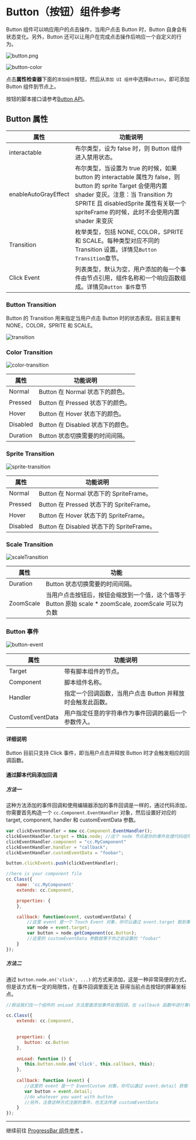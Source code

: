 # Button（按钮）组件参考

Button 组件可以响应用户的点击操作，当用户点击 Button 时，Button 自身会有状态变化。另外，Button 还可以让用户在完成点击操作后响应一个自定义的行为。

![button.png](./button/button.png)

![button-color](./button/button-color.png)

点击**属性检查器**下面的`添加组件`按钮，然后从`添加 UI 组件`中选择`Button`，即可添加 Button 组件到节点上。

按钮的脚本接口请参考[Button API](../api/classes/Button.html)。

## Button 属性

| 属性 |   功能说明
| -------------- | ----------- |
|interactable| 布尔类型，设为 false 时，则 Button 组件进入禁用状态。
|enableAutoGrayEffect| 布尔类型，当设置为 true 的时候，如果 button 的 interactable 属性为 false，则 button 的 sprite Target 会使用内置 shader 变灰。注意：当 Transition 为 SPRITE 且 disabledSprite 属性有关联一个 spriteFrame 的时候，此时不会使用内置 shader 来变灰
|Transition| 枚举类型，包括 NONE, COLOR，SPRITE 和 SCALE。每种类型对应不同的 Transition 设置。详情见`Button Transition`章节。
|Click Event| 列表类型，默认为空，用户添加的每一个事件由节点引用，组件名称和一个响应函数组成。详情见`Button 事件`章节


### Button Transition
Button 的 Transition 用来指定当用户点击 Button 时的状态表现。目前主要有 NONE，COLOR，SPRITE 和 SCALE。

![transition](./button/transition.png)

### Color Transition

![color-transition](./button/color-transition.png)


| 属性 |   功能说明
| -------------- | ----------- |
|Normal| Button 在 Normal 状态下的颜色。
|Pressed| Button 在 Pressed 状态下的颜色。
|Hover| Button 在 Hover 状态下的颜色。
|Disabled| Button 在 Disabled 状态下的颜色。
|Duration| Button 状态切换需要的时间间隔。

### Sprite Transition

![sprite-transition](./button/sprite-transition.png)

| 属性 |   功能说明
| -------------- | ----------- |
|Normal| Button 在 Normal 状态下的 SpriteFrame。
|Pressed| Button 在 Pressed 状态下的 SpriteFrame。
|Hover| Button 在 Hover 状态下的 SpriteFrame。
|Disabled| Button 在 Disabled 状态下的 SpriteFrame。

### Scale Transition

![scaleTransition](./button/scaleTransition.png)

| 属性 |   功能
| -------------- | ----------- |
|Duration| Button 状态切换需要的时间间隔。
|ZoomScale| 当用户点击按钮后，按钮会缩放到一个值，这个值等于 Button 原始 scale * zoomScale, zoomScale 可以为负数

### Button 事件

![button-event](./button/button-event.png)


| 属性            | 功能说明                                                   |
| --------------  | -----------                                                |
| Target          | 带有脚本组件的节点。                                       |
| Component       | 脚本组件名称。                                             |
| Handler         | 指定一个回调函数，当用户点击 Button 并释放时会触发此函数。 |
| CustomEventData | 用户指定任意的字符串作为事件回调的最后一个参数传入。       |

#### 详细说明

Button 目前只支持 Click 事件，即当用户点击并释放 Button 时才会触发相应的回调函数。


#### 通过脚本代码添加回调

##### 方法一

这种方法添加的事件回调和使用编辑器添加的事件回调是一样的，通过代码添加，
你需要首先构造一个 `cc.Component.EventHandler` 对象，然后设置好对应的 target, component, handler 和 customEventData 参数。

```js
var clickEventHandler = new cc.Component.EventHandler();
clickEventHandler.target = this.node; //这个 node 节点是你的事件处理代码组件所属的节点
clickEventHandler.component = "cc.MyComponent"
clickEventHandler.handler = "callback";
clickEventHandler.customEventData = "foobar";

button.clickEvents.push(clickEventHandler);

//here is your component file
cc.Class({
    name: 'cc.MyComponent'
    extends: cc.Component,

    properties: {
    },

    callback: function(event, customEventData) {
        //这里 event 是一个 Touch Event 对象，你可以通过 event.target 取到事件的发送节点
        var node = event.target;
        var button = node.getComponent(cc.Button);
        //这里的 customEventData 参数就等于你之前设置的 "foobar"
    }
});
```

##### 方法二

通过 `button.node.on('click', ...)` 的方式来添加，这是一种非常简便的方式，但是该方式有一定的局限性，在事件回调里面无法
获得当前点击按钮的屏幕坐标点。

```js
//假设我们在一个组件的 onLoad 方法里面添加事件处理回调，在 callback 函数中进行事件处理:

cc.Class({
    extends: cc.Component,

	
    properties: {
       button: cc.Button
    },
    
    onLoad: function () {
       this.button.node.on('click', this.callback, this);
    },
    
    callback: function (event) {
       //这里的 event 是一个 EventCustom 对象，你可以通过 event.detail 获取 Button 组件
       var button = event.detail;
       //do whatever you want with button
       //另外，注意这种方式注册的事件，也无法传递 customEventData
    }
});
```

---

继续前往 [ProgressBar 组件参考](progress.md) 。
